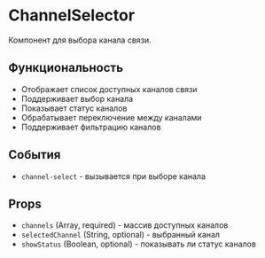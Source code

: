 # ChannelSelector

Компонент для выбора канала связи.

## Функциональность

- Отображает список доступных каналов связи
- Поддерживает выбор канала
- Показывает статус каналов
- Обрабатывает переключение между каналами
- Поддерживает фильтрацию каналов

## События

- `channel-select` - вызывается при выборе канала

## Props

- `channels` (Array, required) - массив доступных каналов
- `selectedChannel` (String, optional) - выбранный канал
- `showStatus` (Boolean, optional) - показывать ли статус каналов
